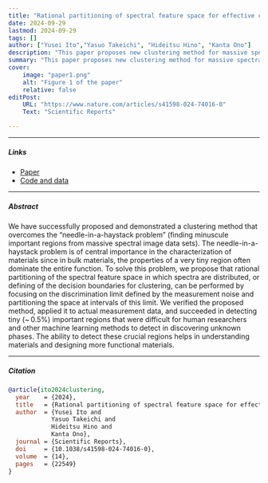 ```yaml
---
title: "Rational partitioning of spectral feature space for effective clustering of massive spectral image data" 
date: 2024-09-29
lastmod: 2024-09-29
tags: []
author: ["Yusei Ito","Yasuo Takeichi", "Hideitsu Hino", "Kanta Ono"]
description: "This paper proposes new clustering method for massive spectral image data. Published in Scientific Reports, 2024." 
summary: "This paper proposes new clustering method for massive spectral image data. Published in Scientific Reports, 2024." 
cover:
    image: "paper1.png"
    alt: "Figure 1 of the paper"
    relative: false
editPost:
    URL: "https://www.nature.com/articles/s41598-024-74016-0"
    Text: "Scientific Reports"

---
```


---

##### Links

+ [Paper](https://www.nature.com/articles/s41598-024-74016-0)
+ [Code and data](https://github.com/quantumbeam/Clustering-Method-for-Massive-Spectral-Image-Data)

---

##### Abstract

We have successfully proposed and demonstrated a clustering method that overcomes the “needle-in-a-haystack problem” (finding minuscule important regions from massive spectral image data sets). The needle-in-a-haystack problem is of central importance in the characterization of materials since in bulk materials, the properties of a very tiny region often dominate the entire function. To solve this problem, we propose that rational partitioning of the spectral feature space in which spectra are distributed, or defining of the decision boundaries for clustering, can be performed by focusing on the discrimination limit defined by the measurement noise and partitioning the space at intervals of this limit. We verified the proposed method, applied it to actual measurement data, and succeeded in detecting tiny (~ 0.5%) important regions that were difficult for human researchers and other machine learning methods to detect in discovering unknown phases. The ability to detect these crucial regions helps in understanding materials and designing more functional materials.

---

##### Citation

```BibTeX
@article{ito2024clustering, 
  year    = {2024}, 
  title   = {Rational partitioning of spectral feature space for effective clustering of massive spectral image data}, 
  author  = {Yusei Ito and 
            Yasuo Takeichi and 
            Hideitsu Hino and 
            Kanta Ono}, 
  journal = {Scientific Reports}, 
  doi     = {10.1038/s41598-024-74016-0}, 
  volume  = {14}, 
  pages   = {22549} 
}
```
